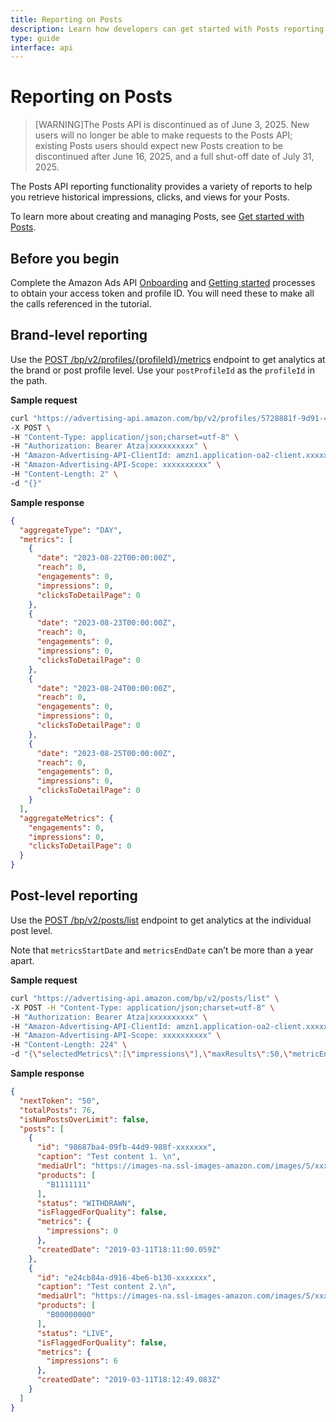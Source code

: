 ```yaml
---
title: Reporting on Posts
description: Learn how developers can get started with Posts reporting using the Amazon Ads API.  
type: guide
interface: api
---
```

# Reporting on Posts

>[WARNING]The Posts API is discontinued as of June 3, 2025. New users will no longer be able to make requests to the Posts API; existing Posts users should expect new Posts creation to be discontinued after June 16, 2025, and a full shut-off date of July 31, 2025.

The Posts API reporting functionality provides a variety of reports to help you retrieve historical impressions, clicks, and views for your Posts.

To learn more about creating and managing Posts, see [Get started with Posts](guides/posts/managing).

## Before you begin

Complete the Amazon Ads API [Onboarding](guides/onboarding/overview) and [Getting started](guides/get-started/overview) processes to obtain your access token and profile ID. You will need these to make all the calls referenced in the tutorial.

## Brand-level reporting

Use the [POST /bp/v2/profiles/{profileId}/metrics](posts#tag/Posts/operation/GetProfileMetrics) endpoint to get analytics at the brand or post profile level. Use your `postProfileId` as the `profileId` in the path. 

**Sample request**

```bash
curl "https://advertising-api.amazon.com/bp/v2/profiles/5728881f-9d91-499a-a39a-xxxxxxxxx/metrics" \
-X POST \
-H "Content-Type: application/json;charset=utf-8" \
-H "Authorization: Bearer Atza|xxxxxxxxxx" \
-H "Amazon-Advertising-API-ClientId: amzn1.application-oa2-client.xxxxxxxxxx" \
-H "Amazon-Advertising-API-Scope: xxxxxxxxxx" \
-H "Content-Length: 2" \
-d "{}"
```

**Sample response**

```json
{
  "aggregateType": "DAY",
  "metrics": [
    {
      "date": "2023-08-22T00:00:00Z",
      "reach": 0,
      "engagements": 0,
      "impressions": 0,
      "clicksToDetailPage": 0
    },
    {
      "date": "2023-08-23T00:00:00Z",
      "reach": 0,
      "engagements": 0,
      "impressions": 0,
      "clicksToDetailPage": 0
    },
    {
      "date": "2023-08-24T00:00:00Z",
      "reach": 0,
      "engagements": 0,
      "impressions": 0,
      "clicksToDetailPage": 0
    },
    {
      "date": "2023-08-25T00:00:00Z",
      "reach": 0,
      "engagements": 0,
      "impressions": 0,
      "clicksToDetailPage": 0
    }
  ],
  "aggregateMetrics": {
    "engagements": 0,
    "impressions": 0,
    "clicksToDetailPage": 0
  }
}
```

## Post-level reporting

Use the [POST /bp/v2/posts/list](posts#tag/Posts/operation/ListPosts) endpoint to get analytics at the individual post level. 

Note that `metricsStartDate` and `metricsEndDate` can’t be more than a year apart. 

**Sample request**

```bash
curl "https://advertising-api.amazon.com/bp/v2/posts/list" \
-X POST -H "Content-Type: application/json;charset=utf-8" \
-H "Authorization: Bearer Atza|xxxxxxxxxx" \
-H "Amazon-Advertising-API-ClientId: amzn1.application-oa2-client.xxxxxxxxxx" \
-H "Amazon-Advertising-API-Scope: xxxxxxxxxx" \
-H "Content-Length: 224" \
-d "{\"selectedMetrics\":[\"impressions\"],\"maxResults\":50,\"metricEndDate\":\"2023-09-28\",\"profileId\":\"5728881f-9d91-499a-a39a-xxxxxxxxx\",\"sortCriterion\":{\"sortOrder\":\"ASC\",\"sortField\":\"createdDate\"},\"metricStartDate\":\"2022-10-28\"}"
```

**Sample response**

```json
{
  "nextToken": "50",
  "totalPosts": 76,
  "isNumPostsOverLimit": false,
  "posts": [
    {
      "id": "98687ba4-09fb-44d9-988f-xxxxxxx",
      "caption": "Test content 1. \n",
      "mediaUrl": "https://images-na.ssl-images-amazon.com/images/S/xxx.jpeg",
      "products": [
        "B1111111"
      ],
      "status": "WITHDRAWN",
      "isFlaggedForQuality": false,
      "metrics": {
        "impressions": 0
      },
      "createdDate": "2019-03-11T18:11:00.059Z"
    },
    {
      "id": "e24cb84a-d916-4be6-b130-xxxxxxx",
      "caption": "Test content 2.\n",
      "mediaUrl": "https://images-na.ssl-images-amazon.com/images/S/xxx.jpeg",
      "products": [
        "B00000000"
      ],
      "status": "LIVE",
      "isFlaggedForQuality": false,
      "metrics": {
        "impressions": 6
      },
      "createdDate": "2019-03-11T18:12:49.083Z"
    }
  ]
}
```